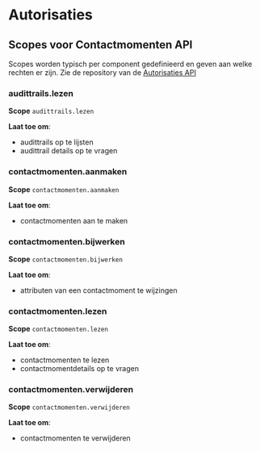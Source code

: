 
# Autorisaties
## Scopes voor Contactmomenten API

Scopes worden typisch per component gedefinieerd en geven aan welke rechten er zijn.
Zie de repository van de [Autorisaties API](https://github.com/VNG-Realisatie/autorisaties-api)


### audittrails.lezen

**Scope**
`audittrails.lezen`


**Laat toe om**:

* audittrails op te lijsten
* audittrail details op te vragen


### contactmomenten.aanmaken

**Scope**
`contactmomenten.aanmaken`


**Laat toe om**:

* contactmomenten aan te maken


### contactmomenten.bijwerken

**Scope**
`contactmomenten.bijwerken`


**Laat toe om**:

* attributen van een contactmoment te wijzingen


### contactmomenten.lezen

**Scope**
`contactmomenten.lezen`


**Laat toe om**:

* contactmomenten te lezen
* contactmomentdetails op te vragen


### contactmomenten.verwijderen

**Scope**
`contactmomenten.verwijderen`


**Laat toe om**:

* contactmomenten te verwijderen


